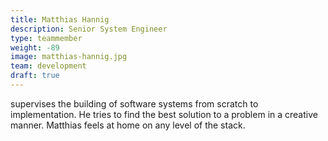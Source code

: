 ```yaml
---
title: Matthias Hannig
description: Senior System Engineer
type: teammember
weight: -89
image: matthias-hannig.jpg
team: development
draft: true
---
```

supervises the building of software systems from scratch to implementation.
He tries to find the best solution to a problem in a creative manner.
Matthias feels at home on any level of the stack.
